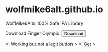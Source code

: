 # wolfmike6alt.github.io
WolfMike6Alts 100% Safe IPA Library


Download Finger Olympic:
<a href="itms-services://?action=download-manifest&url=https://raw.githubusercontent.com/WolfMike6Alt/FingerWay/main/app.plist"><button type="button">Download</button></a>





<! Working but not a legit button >
<! <a class="get-btn" href="itms-services://?action=download-manifest&amp;url=https://raw.githubusercontent.com/WolfMike6Alt/wolfmike6alt.github.io/main/app.plist">Get</a> >
